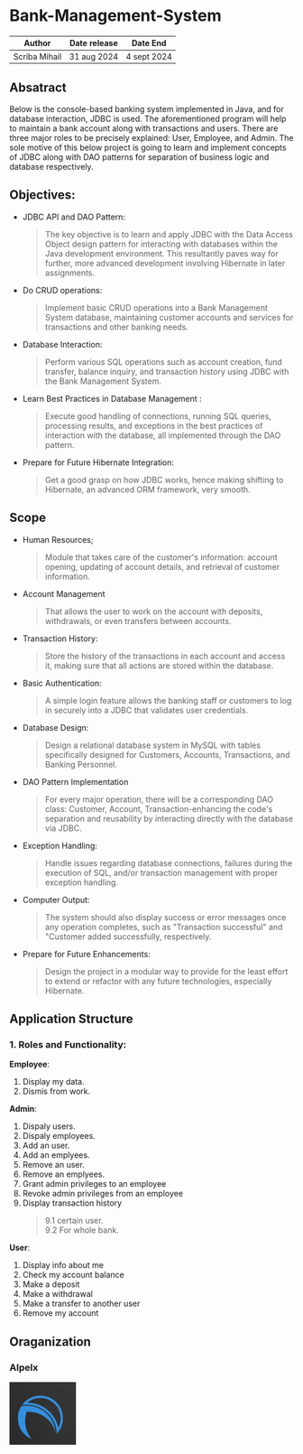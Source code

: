 # Bank-Management-System


|Author | Date release | Date End|
|--------|--------------|---------|
Scriba Mihail |   31 aug 2024             |     4 sept 2024    |



## Absatract

 Below is the console-based banking system implemented in Java, and for database
 interaction, JDBC is used. The aforementioned program will help to maintain a
 bank account along with transactions and users. There are three major roles to
 be precisely explained: User, Employee, and Admin. The sole motive of this below
 project is going to learn and implement concepts of JDBC along with DAO patterns
 for separation of business logic and database respectively.

## Objectives:

* JDBC API and DAO Pattern:

  >The key objective is to learn and apply JDBC with the Data Access Object design pattern for interacting with databases within the Java development environment. This resultantly paves way for further, more advanced development involving Hibernate in later assignments.

* Do CRUD operations:

  >Implement basic CRUD operations into a Bank Management System database, maintaining customer accounts and services for transactions and other banking needs.

* Database Interaction:

  >Perform various SQL operations such as account creation, fund transfer, balance inquiry, and transaction history using JDBC with the Bank Management System.

* Learn Best Practices in Database Management :

  >Execute good handling of connections, running SQL queries, processing results, and exceptions in the best practices of interaction with the database, all implemented through the DAO pattern.

- Prepare for Future Hibernate Integration:

    >Get a good grasp on how JDBC works, hence making shifting to Hibernate, an advanced ORM framework, very smooth.

## Scope

* Human Resources;
   >Module that takes care of the customer's information: account opening, updating of account details, and retrieval of customer information.

* Account Management
   >That allows the user to work on the account with deposits, withdrawals, or even transfers between accounts.

* Transaction History:
   >Store the history of the transactions in each account and access it, making sure that all actions are stored within the database.

* Basic Authentication:
   >A simple login feature allows the banking staff or customers to log in securely into a JDBC that validates user credentials.

* Database Design:
   >Design a relational database system in MySQL with tables specifically designed for Customers, Accounts, Transactions, and Banking Personnel.

* DAO Pattern Implementation
   >For every major operation, there will be a corresponding DAO class: Customer, Account, Transaction-enhancing the code's separation and reusability by interacting directly with the database via JDBC.

* Exception Handling:
    >Handle issues regarding database connections, failures during the execution of SQL, and/or transaction management with proper exception handling.

* Computer Output:
    >The system should also display success or error messages once any operation completes, such as "Transaction successful" and "Customer added successfully, respectively.

* Prepare for Future Enhancements:
    >Design the project in a modular way to provide for the least effort to extend or refactor with any future technologies, especially Hibernate.

## Application Structure

### 1. **Roles and Functionality**:

 **Employee**:

 1. Display my data.
 2. Dismis from work.

**Admin**:

1. Dispaly users.
2. Dispaly employees.
3. Add an user.
4. Add an emplyees.
5. Remove an user.
6. Remove an emplyees.
7. Grant admin privileges to an employee
8. Revoke admin privileges from an employee
9. Display transaction history
   >9.1 certain user.  
   >9.2 For whole bank.


**User**:
1. Display info about me
2. Check my account balance
3. Make a deposit
4. Make a withdrawal
5. Make a transfer to another user
6. Remove my account




## Oraganization
### Alpelx 
![](./img/Logo.jpg)
